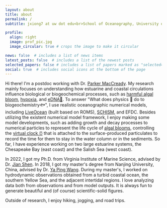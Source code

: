 ```yaml
---
layout: about
title: about
permalink: /
subtitle: jxiong7 at uw dot edu<br>School of Oceanography, University of Washington 

profile:
  align: right
  image: prof_pic.jpg
  image_circular: true # crops the image to make it circular

news: false  # includes a list of news items
latest_posts: false  # includes a list of the newest posts
selected_papers: false # includes a list of papers marked as "selected={true}"
social: true  # includes social icons at the bottom of the page
---
```


Hi there! I'm a postdoc working with Dr. [Parker MacCready](https://faculty.washington.edu/pmacc/). My research mainly focuses on understanding how estuarine and coastal circulations influence biological or biogeochemical processes, such as [harmful algal bloom](https://www.sciencedirect.com/science/article/pii/S0025326X22008694), [hypoxia](https://agupubs.onlinelibrary.wiley.com/doi/full/10.1029/2021JC017592), and [eDNA🧬](https://www.ednacollab.org/mmarinedna-about). To answer "What does physics 🌊 do to biogeochemistry🐟", I use realistic oceanographic numerical models, including [LiveOcean](https://faculty.washington.edu/pmacc/LO/LiveOcean.html) (built based on ROMS), [SCHISM](https://schism-dev.github.io/schism/master/index.html), and EFDC. Besides utilizing the existent numerical model framework, I enjoy making some model developments, such as adding growth and decay processes to numerical particles to represent the life cycle of [algal blooms](https://aslopubs.onlinelibrary.wiley.com/doi/full/10.1002/lol2.10308), controlling the [virtual clock ⏰](https://agupubs.onlinelibrary.wiley.com/doi/full/10.1029/2021JC017592) that is attached to the surface-produced particulates to record the time for them to stay in the water column or in the sediments. So far, I have experience working on two large estuarine systems, the Chesapeake Bay (east coast) and the Salish Sea (west coast). 

In 2022, I got my Ph.D. from Virginia Institute of Marine Science, advised by Dr. [Jian Shen](https://www.vims.edu/people/shen_j/index.php). In 2018, I got my master's degree from Nanjing University, China, advised by Dr. [Ya Ping Wang](https://scholar.google.com/citations?user=ImDx46MAAAAJ&hl=en). During my master's, I worked on hydrodynamic observations obtained from a turbid coastal ocean, the southern Yellow Sea, and the adjacent intertidal regions. I love analyzing data both from observations and from model outputs. It is always fun to generate beautiful and (of course) scientific-solid figures.

Outside of research, I enjoy hiking, jogging, and road trips.
